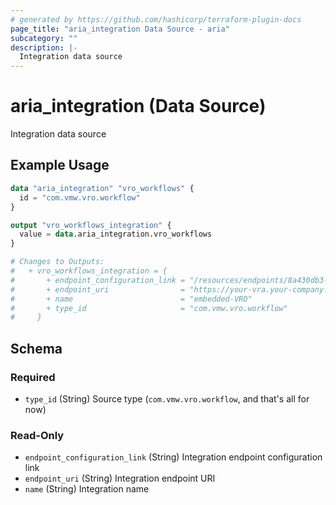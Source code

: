```yaml
---
# generated by https://github.com/hashicorp/terraform-plugin-docs
page_title: "aria_integration Data Source - aria"
subcategory: ""
description: |-
  Integration data source
---
```


# aria_integration (Data Source)

Integration data source

## Example Usage

```terraform
data "aria_integration" "vro_workflows" {
  id = "com.vmw.vro.workflow"
}

output "vro_workflows_integration" {
  value = data.aria_integration.vro_workflows
}

# Changes to Outputs:
#   + vro_workflows_integration = {
#       + endpoint_configuration_link = "/resources/endpoints/8a430db3-924c-4d58-a29a-da811f9c992e"
#       + endpoint_uri                = "https://your-vra.your-company.net:443"
#       + name                        = "embedded-VRO"
#       + type_id                     = "com.vmw.vro.workflow"
#     }
```

<!-- schema generated by tfplugindocs -->
## Schema

### Required

- `type_id` (String) Source type (`com.vmw.vro.workflow`, and that's all for now)

### Read-Only

- `endpoint_configuration_link` (String) Integration endpoint configuration link
- `endpoint_uri` (String) Integration endpoint URI
- `name` (String) Integration name
